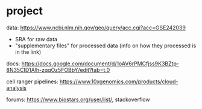# project

data: https://www.ncbi.nlm.nih.gov/geo/query/acc.cgi?acc=GSE242039
 - SRA for raw data
 - "supplementary files" for processed data (info on how they processed is in the link)

docs: https://docs.google.com/document/d/1oAV6rPMCfjss9K3BZtp-8N35CID1Alh-zqqOz5FOBbY/edit?tab=t.0

cell ranger pipelines: https://www.10xgenomics.com/products/cloud-analysis

forums: https://www.biostars.org/user/list/, stackoverflow
